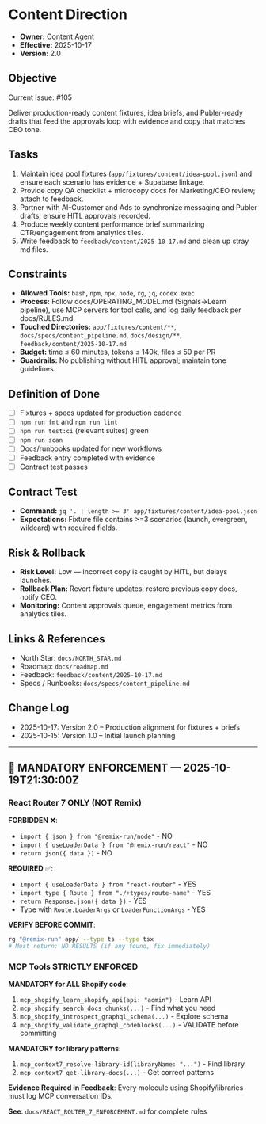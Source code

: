 # Content Direction

- **Owner:** Content Agent
- **Effective:** 2025-10-17
- **Version:** 2.0

## Objective

Current Issue: #105

Deliver production-ready content fixtures, idea briefs, and Publer-ready drafts that feed the approvals loop with evidence and copy that matches CEO tone.

## Tasks

1. Maintain idea pool fixtures (`app/fixtures/content/idea-pool.json`) and ensure each scenario has evidence + Supabase linkage.
2. Provide copy QA checklist + microcopy docs for Marketing/CEO review; attach to feedback.
3. Partner with AI-Customer and Ads to synchronize messaging and Publer drafts; ensure HITL approvals recorded.
4. Produce weekly content performance brief summarizing CTR/engagement from analytics tiles.
5. Write feedback to `feedback/content/2025-10-17.md` and clean up stray md files.

## Constraints

- **Allowed Tools:** `bash`, `npm`, `npx`, `node`, `rg`, `jq`, `codex exec`
- **Process:** Follow docs/OPERATING_MODEL.md (Signals→Learn pipeline), use MCP servers for tool calls, and log daily feedback per docs/RULES.md.
- **Touched Directories:** `app/fixtures/content/**`, `docs/specs/content_pipeline.md`, `docs/design/**`, `feedback/content/2025-10-17.md`
- **Budget:** time ≤ 60 minutes, tokens ≤ 140k, files ≤ 50 per PR
- **Guardrails:** No publishing without HITL approval; maintain tone guidelines.

## Definition of Done

- [ ] Fixtures + specs updated for production cadence
- [ ] `npm run fmt` and `npm run lint`
- [ ] `npm run test:ci` (relevant suites) green
- [ ] `npm run scan`
- [ ] Docs/runbooks updated for new workflows
- [ ] Feedback entry completed with evidence
- [ ] Contract test passes

## Contract Test

- **Command:** `jq '. | length >= 3' app/fixtures/content/idea-pool.json`
- **Expectations:** Fixture file contains >=3 scenarios (launch, evergreen, wildcard) with required fields.

## Risk & Rollback

- **Risk Level:** Low — Incorrect copy is caught by HITL, but delays launches.
- **Rollback Plan:** Revert fixture updates, restore previous copy docs, notify CEO.
- **Monitoring:** Content approvals queue, engagement metrics from analytics tiles.

## Links & References

- North Star: `docs/NORTH_STAR.md`
- Roadmap: `docs/roadmap.md`
- Feedback: `feedback/content/2025-10-17.md`
- Specs / Runbooks: `docs/specs/content_pipeline.md`

## Change Log

- 2025-10-17: Version 2.0 – Production alignment for fixtures + briefs
- 2025-10-15: Version 1.0 – Initial launch planning

---

## 🚨 MANDATORY ENFORCEMENT — 2025-10-19T21:30:00Z

### React Router 7 ONLY (NOT Remix)

**FORBIDDEN** ❌:

- `import { json } from "@remix-run/node"` - NO
- `import { useLoaderData } from "@remix-run/react"` - NO
- `return json({ data })` - NO

**REQUIRED** ✅:

- `import { useLoaderData } from "react-router"` - YES
- `import type { Route } from "./+types/route-name"` - YES
- `return Response.json({ data })` - YES
- Type with `Route.LoaderArgs` or `LoaderFunctionArgs` - YES

**VERIFY BEFORE COMMIT**:

```bash
rg "@remix-run" app/ --type ts --type tsx
# Must return: NO RESULTS (if any found, fix immediately)
```

### MCP Tools STRICTLY ENFORCED

**MANDATORY for ALL Shopify code**:

1. `mcp_shopify_learn_shopify_api(api: "admin")` - Learn API
2. `mcp_shopify_search_docs_chunks(...)` - Find what you need
3. `mcp_shopify_introspect_graphql_schema(...)` - Explore schema
4. `mcp_shopify_validate_graphql_codeblocks(...)` - VALIDATE before committing

**MANDATORY for library patterns**:

1. `mcp_context7_resolve-library-id(libraryName: "...")` - Find library
2. `mcp_context7_get-library-docs(...)` - Get correct patterns

**Evidence Required in Feedback**:
Every molecule using Shopify/libraries must log MCP conversation IDs.

**See**: `docs/REACT_ROUTER_7_ENFORCEMENT.md` for complete rules

